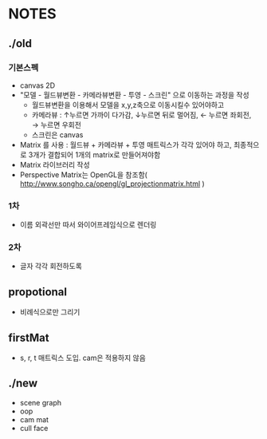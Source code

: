 # NOTES
## ./old
### 기본스펙
* canvas 2D
* "모델 - 월드뷰변환 - 카메라뷰변환 - 투영 - 스크린" 으로 이동하는 과정을 작성
    * 월드뷰변환을 이용해서 모델을 x,y,z축으로 이동시킬수 있어야하고
    * 카메라뷰  : ↑누르면 가까이 다가감,  ↓누르면 뒤로 멀어짐, ← 누르면 좌회전, → 누르면 우회전
    * 스크린은 canvas
* Matrix 를 사용 : 월드뷰 + 카메라뷰 + 투영 매트릭스가 각각 있어야 하고, 최종적으로 3개가 결합되어 1개의 matrix로 만들어져야함
* Matrix 라이브러리 작성
* Perspective Matrix는 OpenGL을 참조함( http://www.songho.ca/opengl/gl_projectionmatrix.html )

### 1차
* 이름 외곽선만 따서 와이어프레임식으로 렌더링

### 2차
* 글자 각각 회전하도록

## propotional
* 비례식으로만 그리기

## firstMat
* s, r, t 매트릭스 도입. cam은 적용하지 않음

## ./new
* scene graph
* oop
* cam mat
* cull face